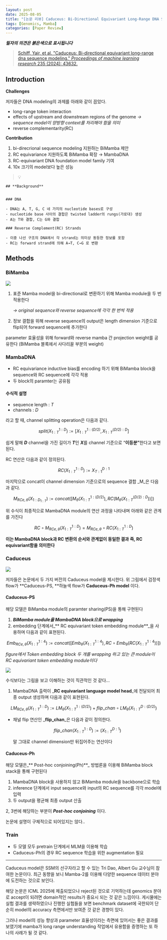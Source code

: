 ```yaml
---
layout: post
date: 2025-08-05
title: "[논문 리뷰] Caduceus: Bi-Directional Equivariant Long-Range DNA Sequence Modeling"
tags: [Genomics, Mamba]
categories: [Paper Review]
---
```


<span class="notion-red">_**필자의 의견은 붉은색으로 표시됩니다**_</span>


> [Schiff, Yair, et al. "Caduceus: Bi-directional equivariant long-range dna sequence modeling." ](https://pmc.ncbi.nlm.nih.gov/articles/PMC12189541/)[_Proceedings of machine learning research_](https://pmc.ncbi.nlm.nih.gov/articles/PMC12189541/)[ 235 (2024): 43632.](https://pmc.ncbi.nlm.nih.gov/articles/PMC12189541/)



## Introduction


**Challenges**


저자들은 DNA modeling의 과제를 아래와 같이 꼽았다.

- long-range token interaction
- effects of upstream and downstream regions of the genome 
_→ sequence model이 양방향 context를 처리해야 함을 의미_
- reverse complementarity(RC)

**Contribution**

1. bi-direcrional sequence modeling 지원하는 BiMamba 제안
1. RC equivariance 지원하도록 BiMamba 확장 → MambaDNA
1. RC-equivariant DNA foundation model family 기여
1. 10x 크기의 model보다 높은 성능

> 💡 


	## **Background**


	### DNA

	- DNA는 A, T, G, C 네 가지의 nucleotide bases로 구성
	- nucleotide base 사이의 결합은 twisted ladder의 rungs(가로대) 생성
	- A는 T와 결합, C는 G와 결합

	### Reverse Complement(RC) Strands

	- 이중 나선 구조의 DNA에서 각 strand는 의미상 동등한 정보를 포함
	- RC는 forward strand에 의해 A→T, C→G 로 변환


## Methods



### BiMamba


![](https://prod-files-secure.s3.us-west-2.amazonaws.com/542b861c-36a8-4051-84e5-8804b6728dba/2c247d59-7815-4980-99f0-8f0d21f445a7/image.png?X-Amz-Algorithm=AWS4-HMAC-SHA256&X-Amz-Content-Sha256=UNSIGNED-PAYLOAD&X-Amz-Credential=ASIAZI2LB4663DJXSGN6%2F20251004%2Fus-west-2%2Fs3%2Faws4_request&X-Amz-Date=20251004T150106Z&X-Amz-Expires=3600&X-Amz-Security-Token=IQoJb3JpZ2luX2VjEML%2F%2F%2F%2F%2F%2F%2F%2F%2F%2FwEaCXVzLXdlc3QtMiJHMEUCIBnzMUSqeWAilaq0YsbyZ2oWPxygnFbTYQ%2FPed0iuME7AiEArRyF9JyGBnOBzrzKXXvXttH%2BBO5W0TL%2BiM2w%2B3SwlCcq%2FwMIWxAAGgw2Mzc0MjMxODM4MDUiDPwoTXnksOJczTqThCrcA1tnym9LUEbvZGD68Q3%2FQDERYAEWquLg5hiwEAv4O4eYtxVCUkZjjIxU7V0PPPPPDtFbhlc8o43wb1G25FR%2BP727Vp745b2Sp8nWa09%2BlxgdWU1kwbRK71vPgZ10nAnwNJhynwysGde3KWA8g7%2F%2Fmzs2BfN17JEUac2SG4FHWaWeMLQ2Z69z27BNSWM3H2yOAX2ou3vkssZMsp4ghuQn326eVpNVOPATeTEafX2HEbVYBofHxScVrngdsokDGX5rZNTQ7BHmAAI0WvEaRUKl2e2MISbJYKT%2B59RhSO3pQnNrtDFM0uD8yDSPPxBAjxUwT3%2BP30M38JQwsgJOqUHazHI%2FKw2QATgbQ0M6iZvRyH3VxlYL1u7FLvE%2FuxK6IloSm4D9G8%2FUZegiI3WasbVOjGZKFxTnSkAs2%2BMWw7cvKBxJDXcQbxsCY0u30m1720I5A4mPHmwSYAeWNbp8l8uv5DjoWPKqEulr6bvkCq%2BZXccGklzOezZtEQmVouP1Ir%2Bg2UPg9EGVWxMM9AKwTSbQJFnxMS0wOiLzrFB8r8oMDYERZEd9nAUdo4CwrP3ZutcG%2FCH6rujryGTMN3MjoSfthCEp1yUR3CxgAKafJWMN1hmXZG5P3oXqPGHs0RHYMKjhg8cGOqUB%2FH%2BrOK535A9gPMGMo3lxn14ocDbbe1utwyj1P%2Fz7xEhdjWzAl3r2S1ivGfHoxnYVabevb%2BItw%2B%2FHcZzgajBuRJZMKPTg%2B3dGxjoaPMwJExnGlU8s5zgKwQciWWya%2FCD8zCZJCKb2V%2BF6HpCRWwaV0h%2BOAwmTrG%2BVUA0LfQpSQmpTDwmOuMEYl0dCZDqb2XpW8CIdqKuMTTeTfPGoUunMsnoBo9HS&X-Amz-Signature=f223a764bfea20fed2f12cb149ff91c082b192e95523d15a7d1cc44b75091dac&X-Amz-SignedHeaders=host&x-amz-checksum-mode=ENABLED&x-id=GetObject)

1. 표준 Mamba model을 bi-directional로 변환하기 위해 Mamba module을 두 번 적용한다

	_→ original sequence와 reverse sequence에 각각 한 번씩 적용_

1. 정보 결합을 위해 reverse sequence의 output은 length dimension 기준으로 flip되어 forward sequence에 추가한다

parameter 효율성을 위해 forward와 reverse mamba 간 projection weight를 공유한다 (BiMamba 블록에서 사다리꼴 부분의 weight)



### MambaDNA

- RC equivariance inductive bias를 encoding 하기 위해 BiMamba block을 sequence와 RC sequence에 각각 적용
- 두 block의 paramter는 공유됨


#### 수식적 설명

- sequence length : _T_
- channels : _D_

라고 할 때,  channel splitting operation은 다음과 같다.


$$
split(X^{1:D}_{1:T}):=[X^{1:(D/2)}_{1:T},X^{(D/2):D}_{1:T}]
$$


<span class="notion-red">쉽게 말해 </span><span class="notion-red">_**D**_</span><span class="notion-red"> channel을 가진 길이가 </span><span class="notion-red">_**T**_</span><span class="notion-red">인 </span><span class="notion-red">_**X**_</span><span class="notion-red">를 channel 기준으로 “</span><span class="notion-red">**이등분”**</span><span class="notion-red">한다고 보면 된다.</span>


RC 연산은 다음과 같이 정의된다.


$$
RC(X^{1:D}_{1:T}):=X^{D:1}_{T:1}
$$


마지막으로 concat이 channel dimension 기준으로의 sequence 결합 _M_은 다음과 같다.


$$
M_{RCe,\theta}(X_{1:D_{1:T}}):=concat([M_{\theta}(X^{1:(D/2)}_{1:T}),RC(M_{\theta}(X^{(D/2):D}_{1:T}))])
$$


위 수식이 최종적으로 MambaDNA module의 연산 과정을 나타내며 아래와 같은 관계를 가진다


$$
RC\circ M_{RCe,\theta}(X^{1:D}_{1:T}) = M_{RCe,\theta} \circ RC(X^{1:D}_{1:T})
$$


**이는 MambaDNA block과 RC 변환의 순서와 관계없이 동일한 결과 즉, RC equivariant함을 의미한다**



### Caduceus


![](https://prod-files-secure.s3.us-west-2.amazonaws.com/542b861c-36a8-4051-84e5-8804b6728dba/f94a60d7-8145-473b-aef9-7c68d3ec604a/image.png?X-Amz-Algorithm=AWS4-HMAC-SHA256&X-Amz-Content-Sha256=UNSIGNED-PAYLOAD&X-Amz-Credential=ASIAZI2LB4663DJXSGN6%2F20251004%2Fus-west-2%2Fs3%2Faws4_request&X-Amz-Date=20251004T150107Z&X-Amz-Expires=3600&X-Amz-Security-Token=IQoJb3JpZ2luX2VjEML%2F%2F%2F%2F%2F%2F%2F%2F%2F%2FwEaCXVzLXdlc3QtMiJHMEUCIBnzMUSqeWAilaq0YsbyZ2oWPxygnFbTYQ%2FPed0iuME7AiEArRyF9JyGBnOBzrzKXXvXttH%2BBO5W0TL%2BiM2w%2B3SwlCcq%2FwMIWxAAGgw2Mzc0MjMxODM4MDUiDPwoTXnksOJczTqThCrcA1tnym9LUEbvZGD68Q3%2FQDERYAEWquLg5hiwEAv4O4eYtxVCUkZjjIxU7V0PPPPPDtFbhlc8o43wb1G25FR%2BP727Vp745b2Sp8nWa09%2BlxgdWU1kwbRK71vPgZ10nAnwNJhynwysGde3KWA8g7%2F%2Fmzs2BfN17JEUac2SG4FHWaWeMLQ2Z69z27BNSWM3H2yOAX2ou3vkssZMsp4ghuQn326eVpNVOPATeTEafX2HEbVYBofHxScVrngdsokDGX5rZNTQ7BHmAAI0WvEaRUKl2e2MISbJYKT%2B59RhSO3pQnNrtDFM0uD8yDSPPxBAjxUwT3%2BP30M38JQwsgJOqUHazHI%2FKw2QATgbQ0M6iZvRyH3VxlYL1u7FLvE%2FuxK6IloSm4D9G8%2FUZegiI3WasbVOjGZKFxTnSkAs2%2BMWw7cvKBxJDXcQbxsCY0u30m1720I5A4mPHmwSYAeWNbp8l8uv5DjoWPKqEulr6bvkCq%2BZXccGklzOezZtEQmVouP1Ir%2Bg2UPg9EGVWxMM9AKwTSbQJFnxMS0wOiLzrFB8r8oMDYERZEd9nAUdo4CwrP3ZutcG%2FCH6rujryGTMN3MjoSfthCEp1yUR3CxgAKafJWMN1hmXZG5P3oXqPGHs0RHYMKjhg8cGOqUB%2FH%2BrOK535A9gPMGMo3lxn14ocDbbe1utwyj1P%2Fz7xEhdjWzAl3r2S1ivGfHoxnYVabevb%2BItw%2B%2FHcZzgajBuRJZMKPTg%2B3dGxjoaPMwJExnGlU8s5zgKwQciWWya%2FCD8zCZJCKb2V%2BF6HpCRWwaV0h%2BOAwmTrG%2BVUA0LfQpSQmpTDwmOuMEYl0dCZDqb2XpW8CIdqKuMTTeTfPGoUunMsnoBo9HS&X-Amz-Signature=3c227d0fce844871e5cbb001f303dab9a33065c16feb5222e4e353b89369c15a&X-Amz-SignedHeaders=host&x-amz-checksum-mode=ENABLED&x-id=GetObject)


저자들은 논문에서 두 가지 버전의 Caduceus model을 제시한다. 위 그림에서 검정색 flow가 **Caduceus-PS, **하늘색 flow가 **Caduceus-Ph model** 이다.



#### Caduceus-PS


해당 모델은 BiMamba module의 paramter sharing(PS)을 통해 구현된다

1. _**BiMamba module을 MambaDNA block으로 wrapping**_
1. embedding 단계에서_** RC equivariant token embedding module**_을 사용하며 다음과 같이 표현된다.

$$
Emb_{RCe,\theta}(X^{1:4}_{1:T}):=concat([Emb_{\theta}(X^{1:4}_{1:T}),RC \circ Emb_{\theta}(RC(X^{1:4}_{1:T}))])
$$


_figure에서 Token embedding block 두 개를 wrapping 하고 있는 큰 module이 RC equivariant token embedding module이다_


![](https://prod-files-secure.s3.us-west-2.amazonaws.com/542b861c-36a8-4051-84e5-8804b6728dba/b175e4da-71eb-4e91-8c23-a06dabe673c9/image.png?X-Amz-Algorithm=AWS4-HMAC-SHA256&X-Amz-Content-Sha256=UNSIGNED-PAYLOAD&X-Amz-Credential=ASIAZI2LB4663DJXSGN6%2F20251004%2Fus-west-2%2Fs3%2Faws4_request&X-Amz-Date=20251004T150107Z&X-Amz-Expires=3600&X-Amz-Security-Token=IQoJb3JpZ2luX2VjEML%2F%2F%2F%2F%2F%2F%2F%2F%2F%2FwEaCXVzLXdlc3QtMiJHMEUCIBnzMUSqeWAilaq0YsbyZ2oWPxygnFbTYQ%2FPed0iuME7AiEArRyF9JyGBnOBzrzKXXvXttH%2BBO5W0TL%2BiM2w%2B3SwlCcq%2FwMIWxAAGgw2Mzc0MjMxODM4MDUiDPwoTXnksOJczTqThCrcA1tnym9LUEbvZGD68Q3%2FQDERYAEWquLg5hiwEAv4O4eYtxVCUkZjjIxU7V0PPPPPDtFbhlc8o43wb1G25FR%2BP727Vp745b2Sp8nWa09%2BlxgdWU1kwbRK71vPgZ10nAnwNJhynwysGde3KWA8g7%2F%2Fmzs2BfN17JEUac2SG4FHWaWeMLQ2Z69z27BNSWM3H2yOAX2ou3vkssZMsp4ghuQn326eVpNVOPATeTEafX2HEbVYBofHxScVrngdsokDGX5rZNTQ7BHmAAI0WvEaRUKl2e2MISbJYKT%2B59RhSO3pQnNrtDFM0uD8yDSPPxBAjxUwT3%2BP30M38JQwsgJOqUHazHI%2FKw2QATgbQ0M6iZvRyH3VxlYL1u7FLvE%2FuxK6IloSm4D9G8%2FUZegiI3WasbVOjGZKFxTnSkAs2%2BMWw7cvKBxJDXcQbxsCY0u30m1720I5A4mPHmwSYAeWNbp8l8uv5DjoWPKqEulr6bvkCq%2BZXccGklzOezZtEQmVouP1Ir%2Bg2UPg9EGVWxMM9AKwTSbQJFnxMS0wOiLzrFB8r8oMDYERZEd9nAUdo4CwrP3ZutcG%2FCH6rujryGTMN3MjoSfthCEp1yUR3CxgAKafJWMN1hmXZG5P3oXqPGHs0RHYMKjhg8cGOqUB%2FH%2BrOK535A9gPMGMo3lxn14ocDbbe1utwyj1P%2Fz7xEhdjWzAl3r2S1ivGfHoxnYVabevb%2BItw%2B%2FHcZzgajBuRJZMKPTg%2B3dGxjoaPMwJExnGlU8s5zgKwQciWWya%2FCD8zCZJCKb2V%2BF6HpCRWwaV0h%2BOAwmTrG%2BVUA0LfQpSQmpTDwmOuMEYl0dCZDqb2XpW8CIdqKuMTTeTfPGoUunMsnoBo9HS&X-Amz-Signature=9413135f754e22e382dbfc8c24e57b3de6acb0493dffc96d2a5ec60d3345ca38&X-Amz-SignedHeaders=host&x-amz-checksum-mode=ENABLED&x-id=GetObject)


<span class="notion-red">수식보다는 그림을 보고 이해하는 것이 직관적인 것 같다…</span>

1. MambaDNA 출력이 _**RC equivariant language model head**_에 전달되어 최종 output 생성하며 다음과 같이 표현된다.

$$
LM_{RCe,\theta}(X^{1:D}_{1:T}):= LM_{\theta}(X^{1:(D/2)}_{1:T})+flip\_chan\circ LM_{\theta}(X^{D:(D/2)}_{1:T})
$$

- 채널 flip 연산인 _**flip\_chan**_은 다음과 같이 정의한다.

	$$
	flip\_chan(X^{1:D}_{1:T}):=(X^{D:1}_{1:T})
	$$


	말 그대로 channel dimension만 뒤집어주는 연산이다



#### Caduceus-Ph


해당 모델은_** Post-hoc conjoining(Ph)**_ 방법론을 이용해 BiMamba block stack을 통해 구현된다

1. MambaDNA block을 사용하지 않고 BiMamba module을 backbone으로 학습
1. inference 단계에서 input sequence와 input의 RC sequence를 각각 model에 입력
1. 두 output을 평균해 최종 output 산출

2, 3번에 해당하는 부분이 _**Post-hoc conjoining**_ 이다.


<span class="notion-red">논문에 설명이 구체적으로 되어있지는 않다..</span>



### Train

- 두 모델 모두 pretrain 단계에서 MLM을 이용해 학습
- Caduceus-Ph의 경우 RC sequence 학습을 위한 augmentation 필요

---


<span class="notion-red">Caduceus model은 SSM의 선구자라고 할 수 있는 Tri Dao, Albert Gu 교수님이 참여한 논문이다. 최근 동향을 보니 Mamba-2를 이용해 다양한 sequence 데이터 분야에 도전하는 것으로 보인다.</span>


<span class="notion-red">해당 논문은 ICML 2025에 제출되었으나 reject된 것으로 기억하는데 genomics 분야로 accept이 되려면 domain적인 results가 중요시 되는 것 같은 느낌이다. 게시물에는 실험 결과를 생략하였으나 진행한 실험들을 보면 benchmark dataset에 국한되어 단순히 model의 accuracy 측면에서만 보여준 것 같은 경향이 있다.</span>


<span class="notion-red">그러나 model의 성능 향상과 parameter 효율성이라는 측면에 있어서는 좋은 결과를 보였기에 mamba가 long range understanding 작업에서 유용함을 증명하는 또 하나의 사례가 될 것 같다.</span>

